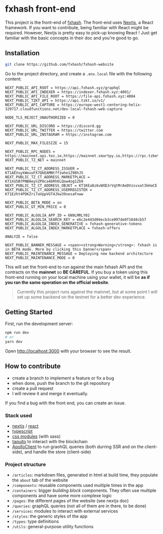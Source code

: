 # fxhash front-end

This project is the front-end of [fxhash](https://fxhash.xyz/).
The front-end uses [Nextjs](https://nextjs.org/), a React framework.
If you want to contribute, being familiar with React might be required. However, Nextjs is pretty easy to pick-up knowing React ! Just get familiar with the basic concepts in their doc and you're good to go.


## Installation

```bash
git clone https://github.com/fxhash/fxhash-website
```

Go to the project directory, and create a `.env.local` file with the following content:

```
NEXT_PUBLIC_API_ROOT = https://api.fxhash.xyz/graphql
NEXT_PUBLIC_API_INDEXER = https://indexer.fxhash.xyz:4001/
NEXT_PUBLIC_API_FILE_ROOT = https://file-api.fxhash.xyz:4004
NEXT_PUBLIC_TZKT_API = https://api.tzkt.io/v1/
NEXT_PUBLIC_API_CAPTURE = https://europe-west1-centering-helix-329717.cloudfunctions.net/dev-local-fxhash-web-capture

NODE_TLS_REJECT_UNAUTHORIZED = 0

NEXT_PUBLIC_URL_DISCORD = https://discord.gg
NEXT_PUBLIC_URL_TWITTER = https://twitter.com
NEXT_PUBLIC_URL_INSTAGRAM = https://instagram.com

NEXT_PUBLIC_MAX_FILESIZE = 15

NEXT_PUBLIC_RPC_NODES = https://mainnet.api.tez.ie,https://mainnet.smartpy.io,https://rpc.tzbeta.net,https://teznode.letzbake.com
NEXT_PUBLIC_TZ_NET = mainnet

NEXT_PUBLIC_TZ_CT_ADDRESS_ISSUER = KT1AEVuykWeuuFX7QkEAMNtffzwhe1Z98hJS
NEXT_PUBLIC_TZ_CT_ADDRESS_MARKETPLACE = KT1Xo5B7PNBAeynZPmca4bRh6LQow4og1Zb9
NEXT_PUBLIC_TZ_CT_ADDRESS_OBJKT = KT1KEa8z6vWXDJrVqtMrAeDVzsvxat3kHaCE
NEXT_PUBLIC_TZ_CT_ADDRESS_USERREGISTER = KT1Ezht4PDKZri7aVppVGT4Jkw39sesaFnww

NEXT_PUBLIC_BETA_MODE = on
NEXT_PUBLIC_GT_MIN_PRICE = 0

NEXT_PUBLIC_ALGOLIA_APP_ID = 6N9LMRLY02
NEXT_PUBLIC_ALGOLIA_SEARCH_KEY = e6c2e443d04ecb3ce097de0f1648cb57
NEXT_PUBLIC_ALGOLIA_INDEX_GENERATIVE = fxhash-generative-tokens
NEXT_PUBLIC_ALGOLIA_INDEX_MARKETPLACE = fxhash-offers

ANALYZE = false

NEXT_PUBLIC_BANNER_MESSAGE = <span><strong>Warning</strong>: fxhash is in BETA mode. More by clicking this banner</span>
NEXT_PUBLIC_MAINTENANCE_MESSAGE = Deploying new backend architecture
NEXT_PUBLIC_MAINTENANCE_MODE = 0
```

This will set the front-end to run against the main fxhash API and the contracts on the **mainnet** so **BE CAREFUL**. If you buy a token using this front-end running on your local machine using your wallet, it will be **as if you ran the same operation on the official website**.

> Currently this project runs against the mainnet, but at some point I will set up some backend on the testnet for a better dev experience.


## Getting Started

First, run the development server:

```bash
npm run dev
# or
yarn dev
```

Open [http://localhost:3000](http://localhost:3000) with your browser to see the result.


## How to contribute

* create a branch to implement a feature or fix a bug
* when done, push the branch to the git repository
* create a pull request
* I will review it and merge it eventually.

If you find a bug with the front end, you can create an issue.

### Stack used

* [nextjs](https://nextjs.org/) / [react](https://reactjs.org/)
* [typescript](https://www.typescriptlang.org/)
* [css modules](https://github.com/css-modules/css-modules) (with sass)
* [taquito](https://tezostaquito.io/) to interact with the blockchain
* [ApolloClient](https://www.apollographql.com/docs/react/) to run graohQL queries (both durring SSR and on the client-side), and handle the store (client-side)

### Project structure

* `/articles`: markdown files, generated in html at build time, they populate the `about` tab of the website
* `/components`: reusable components used multiple times in the app
* `/containers`: bigger *building block* components. They often use multiple components and have some more complexe logic
* `/pages`: the different pages of the website (see nextjs doc)
* `/queries`: graphQL queries (not all of them are in there, to be done)
* `/services`: modules to interact with external services
* `/styles`: the generic styles of the app
* `/types`: type definitions
* `/utils`: general-purpose utility functions